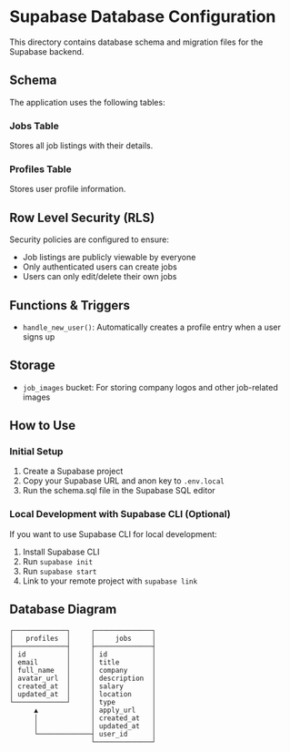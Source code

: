 # Supabase Database Configuration

This directory contains database schema and migration files for the Supabase backend.

## Schema

The application uses the following tables:

### Jobs Table
Stores all job listings with their details.

### Profiles Table
Stores user profile information.

## Row Level Security (RLS)

Security policies are configured to ensure:
- Job listings are publicly viewable by everyone
- Only authenticated users can create jobs
- Users can only edit/delete their own jobs

## Functions & Triggers

- `handle_new_user()`: Automatically creates a profile entry when a user signs up

## Storage

- `job_images` bucket: For storing company logos and other job-related images

## How to Use

### Initial Setup

1. Create a Supabase project
2. Copy your Supabase URL and anon key to `.env.local`
3. Run the schema.sql file in the Supabase SQL editor

### Local Development with Supabase CLI (Optional)

If you want to use Supabase CLI for local development:

1. Install Supabase CLI
2. Run `supabase init`
3. Run `supabase start`
4. Link to your remote project with `supabase link`

## Database Diagram

```
┌─────────────┐     ┌──────────────┐
│   profiles  │     │     jobs     │
├─────────────┤     ├──────────────┤
│ id          │     │ id           │
│ email       │     │ title        │
│ full_name   │     │ company      │
│ avatar_url  │     │ description  │
│ created_at  │     │ salary       │
│ updated_at  │     │ location     │
└─────────────┘     │ type         │
      ▲             │ apply_url    │
      │             │ created_at   │
      │             │ updated_at   │
      └─────────────┤ user_id      │
                    └──────────────┘
``` 